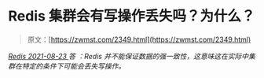 <!--yml
category: 未分类
date: 0001-01-01 00:00:00
--->

# Redis 集群会有写操作丢失吗？为什么？

> 原文：[https://zwmst.com/2349.html](https://zwmst.com/2349.html)

   [ *Redis* ](https://zwmst.com/redis)*[ <time datetime="2021-08-23T09:50:44+08:00"> 2021-08-23 </time> ](https://zwmst.com/2349.html)  答 ：Redis 并不能保证数据的强一致性，这意味这在实际中集群在特定的条件下可能会丢失写操作。*
